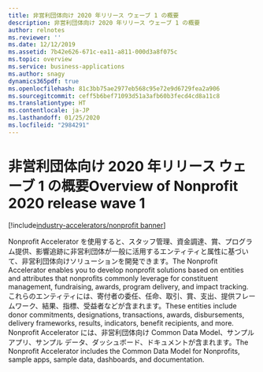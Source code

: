 ```yaml
---
title: 非営利団体向け 2020 年リリース ウェーブ 1 の概要
description: 非営利団体向け 2020 年リリース ウェーブ 1 の概要
author: relnotes
ms.reviewer: ''
ms.date: 12/12/2019
ms.assetid: 7b42e626-671c-ea11-a811-000d3a8f075c
ms.topic: overview
ms.service: business-applications
ms.author: snagy
dynamics365pdf: true
ms.openlocfilehash: 81c3bb75ae2977eb568c95e72e9d6729fea2a906
ms.sourcegitcommit: ceff5b6bef71093d51a3afb60b3fecd4cd8a11c8
ms.translationtype: HT
ms.contentlocale: ja-JP
ms.lasthandoff: 01/25/2020
ms.locfileid: "2984291"
---
```

# <a name="overview-of-nonprofit-2020-release-wave-1"></a><span data-ttu-id="abb2d-103">非営利団体向け 2020 年リリース ウェーブ 1 の概要</span><span class="sxs-lookup"><span data-stu-id="abb2d-103">Overview of Nonprofit 2020 release wave 1</span></span>
[!include[industry-accelerators/nonprofit banner](../includes/industry-accelerators/nonprofit.md)]

<!--overview start-->
<span data-ttu-id="abb2d-104">Nonprofit Accelerator を使用すると、スタッフ管理、資金調達、賞、プログラム提供、影響追跡に非営利団体が一般に活用するエンティティと属性に基づいて、非営利団体向けソリューションを開発できます。</span><span class="sxs-lookup"><span data-stu-id="abb2d-104">The Nonprofit Accelerator enables you to develop nonprofit solutions based on entities and attributes that nonprofits commonly leverage for constituent management, fundraising, awards, program delivery, and impact tracking.</span></span> <span data-ttu-id="abb2d-105">これらのエンティティには、寄付者の委任、任命、取引、賞、支出、提供フレームワーク、結果、指標、受益者などが含まれます。</span><span class="sxs-lookup"><span data-stu-id="abb2d-105">These entities include donor commitments, designations, transactions, awards, disbursements, delivery frameworks, results, indicators, benefit recipients, and more.</span></span> <span data-ttu-id="abb2d-106">Nonprofit Accelerator には、非営利団体向け Common Data Model、サンプル アプリ、サンプル データ、ダッシュボード、ドキュメントが含まれます。</span><span class="sxs-lookup"><span data-stu-id="abb2d-106">The Nonprofit Accelerator includes the Common Data Model for Nonprofits, sample apps, sample data, dashboards, and documentation.</span></span>
<!--overview end-->
